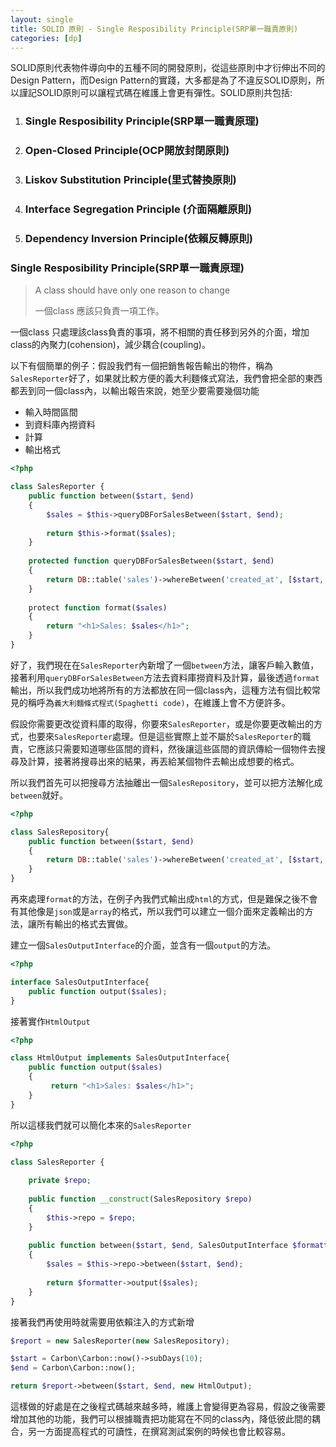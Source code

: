 ```yaml
---
layout: single
title: SOLID 原則 - Single Resposibility Principle(SRP單一職責原則)
categories: [dp]
---
```

SOLID原則代表物件導向中的五種不同的開發原則，從這些原則中才衍伸出不同的Design Pattern，而Design Pattern的實踐，大多都是為了不違反SOLID原則，所以謹記SOLID原則可以讓程式碼在維護上會更有彈性。SOLID原則共包括:

1. ### Single Resposibility Principle(SRP單一職責原理)

2. ### Open-Closed Principle(OCP開放封閉原則)

3. ### Liskov Substitution Principle(里式替換原則)

4. ### Interface Segregation Principle (介面隔離原則)

5. ### Dependency Inversion Principle(依賴反轉原則)

### Single Resposibility Principle(SRP單一職責原理)

> A class should have only one reason to change
>
> 一個class 應該只負責一項工作。

一個class 只處理該class負責的事項，將不相關的責任移到另外的介面，增加class的內聚力(cohension)，減少耦合(coupling)。

以下有個簡單的例子：假設我們有一個把銷售報告輸出的物件，稱為`SalesReporter`好了，如果就比較方便的義大利麵條式寫法，我們會把全部的東西都丟到同一個class內，以輸出報告來說，她至少要需要幾個功能

- 輸入時間區間
- 到資料庫內撈資料
- 計算
- 輸出格式

```php
<?php

class SalesReporter {
    public function between($start, $end)
   	{
        $sales = $this->queryDBForSalesBetween($start, $end);
        
        return $this->format($sales);
   	}
   	
   	protected function queryDBForSalesBetween($start, $end)
   	{
        return DB::table('sales')->whereBetween('created_at', [$start, $end])->sum('charge') / 100;
   	}
   	
   	protect function format($sales)
   	{
        return "<h1>Sales: $sales</h1>";
   	}
}
```

好了，我們現在在`SalesReporter`內新增了一個`between`方法，讓客戶輸入數值，接著利用`queryDBForSalesBetween`方法去資料庫撈資料及計算，最後透過`format`輸出，所以我們成功地將所有的方法都放在同一個class內，這種方法有個比較常見的稱呼為`義大利麵條式程式(Spaghetti code)`，在維護上會不方便許多。

假設你需要更改從資料庫的取得，你要來`SalesReporter`，或是你要更改輸出的方式，也要來`SalesReporter`處理。但是這些實際上並不屬於`SalesReporter`的職責，它應該只需要知道哪些區間的資料，然後讓這些區間的資訊傳給一個物件去搜尋及計算，接著將搜尋出來的結果，再丟給某個物件去輸出成想要的格式。

所以我們首先可以把搜尋方法抽離出一個`SalesRepository`，並可以把方法解化成`between`就好。

```php
<?php

class SalesRepository{
    public function between($start, $end)
    {
    	return DB::table('sales')->whereBetween('created_at', [$start, $end])->sum('charge') / 100;   
    }
}
```

再來處理`format`的方法，在例子內我們式輸出成`html`的方式，但是難保之後不會有其他像是`json`或是`array`的格式，所以我們可以建立一個介面來定義輸出的方法，讓所有輸出的格式去實做。

建立一個`SalesOutputInterface`的介面，並含有一個`output`的方法。

```php
<?php

interface SalesOutputInterface{
    public function output($sales);
}
```

接著實作`HtmlOutput`

```php
<?php

class HtmlOutput implements SalesOutputInterface{
    public function output($sales)
    {
     	 return "<h1>Sales: $sales</h1>";   
    }
}
```

所以這樣我們就可以簡化本來的`SalesReporter`

```php
<?php

class SalesReporter {
	
	private $repo;
	
	public function __construct(SalesRepository $repo)
    {
        $this->repo = $repo;
    }
    
    public function between($start, $end, SalesOutputInterface $formatter)
   	{
        $sales = $this->repo->between($start, $end);
        
        return $formatter->output($sales);
   	}
}
```

接著我們再使用時就需要用依賴注入的方式新增

```php
$report = new SalesReporter(new SalesRepository);

$start = Carbon\Carbon::now()->subDays(10);
$end = Carbon\Carbon::now();

return $report->between($start, $end, new HtmlOutput);
```

這樣做的好處是在之後程式碼越來越多時，維護上會變得更為容易，假設之後需要增加其他的功能，我們可以根據職責把功能寫在不同的class內，降低彼此間的耦合，另一方面提高程式的可讀性，在撰寫測試案例的時候也會比較容易。